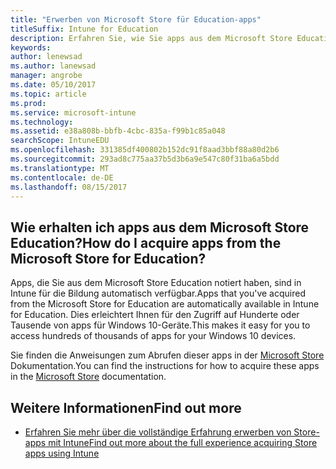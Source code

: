 ```yaml
---
title: "Erwerben von Microsoft Store für Education-apps"
titleSuffix: Intune for Education
description: Erfahren Sie, wie Sie apps aus dem Microsoft Store Education erwerben.
keywords: 
author: lenewsad
ms.author: lanewsad
manager: angrobe
ms.date: 05/10/2017
ms.topic: article
ms.prod: 
ms.service: microsoft-intune
ms.technology: 
ms.assetid: e38a808b-bbfb-4cbc-835a-f99b1c85a048
searchScope: IntuneEDU
ms.openlocfilehash: 331385df400802b152dc91f8aad3bbf88a80d2b6
ms.sourcegitcommit: 293ad8c775aa37b5d3b6a9e547c80f31ba6a5bdd
ms.translationtype: MT
ms.contentlocale: de-DE
ms.lasthandoff: 08/15/2017
---
```

## <a name="how-do-i-acquire-apps-from-the-microsoft-store-for-education"></a><span data-ttu-id="cf6ea-103">Wie erhalten ich apps aus dem Microsoft Store Education?</span><span class="sxs-lookup"><span data-stu-id="cf6ea-103">How do I acquire apps from the Microsoft Store for Education?</span></span>

<span data-ttu-id="cf6ea-104">Apps, die Sie aus dem Microsoft Store Education notiert haben, sind in Intune für die Bildung automatisch verfügbar.</span><span class="sxs-lookup"><span data-stu-id="cf6ea-104">Apps that you've acquired from the Microsoft Store for Education are automatically available in Intune for Education.</span></span> <span data-ttu-id="cf6ea-105">Dies erleichtert Ihnen für den Zugriff auf Hunderte oder Tausende von apps für Windows 10-Geräte.</span><span class="sxs-lookup"><span data-stu-id="cf6ea-105">This makes it easy for you to access hundreds of thousands of apps for your Windows 10 devices.</span></span>

<span data-ttu-id="cf6ea-106">Sie finden die Anweisungen zum Abrufen dieser apps in der [Microsoft Store](https://docs.microsoft.com/microsoft-store/acquire-apps-windows-store-for-business#acquire-apps) Dokumentation.</span><span class="sxs-lookup"><span data-stu-id="cf6ea-106">You can find the instructions for how to acquire these apps in the [Microsoft Store](https://docs.microsoft.com/microsoft-store/acquire-apps-windows-store-for-business#acquire-apps) documentation.</span></span>

## <a name="find-out-more"></a><span data-ttu-id="cf6ea-107">Weitere Informationen</span><span class="sxs-lookup"><span data-stu-id="cf6ea-107">Find out more</span></span>

- [<span data-ttu-id="cf6ea-108">Erfahren Sie mehr über die vollständige Erfahrung erwerben von Store-apps mit Intune</span><span class="sxs-lookup"><span data-stu-id="cf6ea-108">Find out more about the full experience acquiring Store apps using Intune</span></span>](https://docs.microsoft.com/intune/deploy-use/manage-apps-you-purchased-from-the-windows-store-for-business-with-microsoft-intune)
